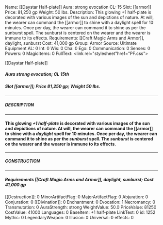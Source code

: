 Name: [[Daystar Half-plate]]
Aura: strong evocation
CL: 15
Slot: [[armor]]
Price: 81,250 gp
Weight: 50 lbs.
Description: This glowing +1 half-plate is decorated with various images of the sun and depictions of nature. At will, the wearer can command the [[armor]] to shine with a daylight spell for 10 minutes. Once per day, the wearer can command it to shine as per the sunburst spell. The sunburst is centered on the wearer and the wearer is immune to its effects.
Requirements: [[Craft Magic Arms and Armor]], daylight, sunburst
Cost: 41,000 gp
Group: Armor
Source: Ultimate Equipment
AL: 0
Int: 0
Wis: 0
Cha: 0
Ego: 0
Communication: 0
Senses: 0
Powers: 0
MagicItems: 0
FullText: <link rel="stylesheet"href="PF.css"><div class="heading"><p class="alignleft">[[Daystar Half-plate]]</p><div style="clear: both;"></div></div><div><h5><b>Aura </b>strong evocation; <b>CL </b>15th</h5><h5><b>Slot </b>[[armor]]; <b>Price </b>81,250 gp; <b>Weight </b>50 lbs.</h5></div><hr/><div><h5><b>DESCRIPTION</b></h5></div><hr/><div><h4><p>This glowing <i>+1 half-plate</i> is decorated with various images of the sun and depictions of nature. At will, the wearer can command the [[armor]] to shine with a <i>daylight</i> spell for 10 minutes. Once per day, the wearer can command it to shine as per the <i>sunburst</i> spell. The <i>sunburst</i> is centered on the wearer and the wearer is immune to its effects.</p></h4></div><hr/><div><h5><b>CONSTRUCTION</b></h5></div><hr/><div><h5><b>Requirements </b>[[Craft Magic Arms and Armor]], <i>daylight</i>, <i>sunburst</i>; <b>Cost </b>41,000 gp</h5></div>
[[Destruction]]: 0
MinorArtifactFlag: 0
MajorArtifactFlag: 0
Abjuration: 0
Conjuration: 0
[[Divination]]: 0
Enchantment: 0
Evocation: 1
Necromancy: 0
Transmutation: 0
AuraStrength: strong
WeightValue: 50.0
PriceValue: 81250
CostValue: 41000
Languages: 0
BaseItem: +1 half-plate
LinkText: 0
id: 1252
Mythic: 0
LegendaryWeapon: 0
Illusion: 0
Universal: 0
effects: 0
